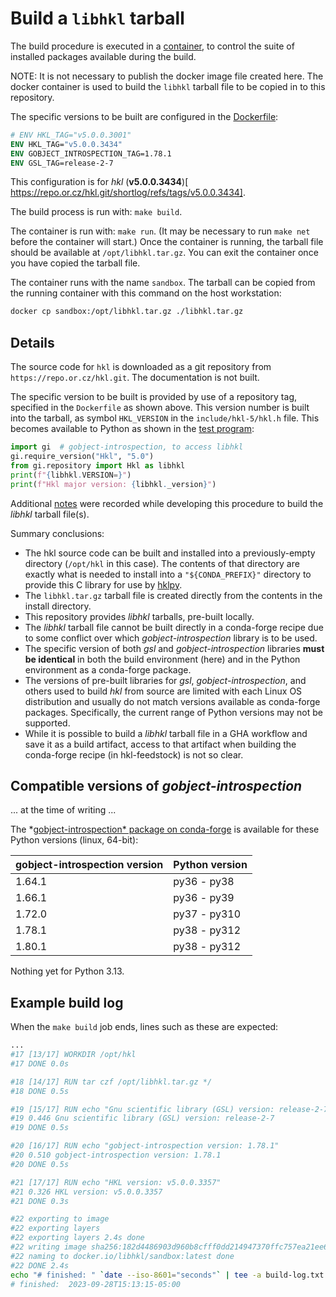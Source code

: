 # Build a `libhkl` tarball

The build procedure is executed in a [container](https://www.docker.com/), to
control the suite of installed packages available during the build.

NOTE:  It is not necessary to publish the docker image file created here.  The
docker container is used to build the `libhkl` tarball file to be copied in to
this repository.

The specific versions to be built are configured in the [Dockerfile](./Dockerfile):

```dockerfile
# ENV HKL_TAG="v5.0.0.3001"
ENV HKL_TAG="v5.0.0.3434"
ENV GOBJECT_INTROSPECTION_TAG=1.78.1
ENV GSL_TAG=release-2-7
```

This configuration is for *hkl* (**v5.0.0.3434**)[
https://repo.or.cz/hkl.git/shortlog/refs/tags/v5.0.0.3434].

The build process is run with: `make build`.

The container is run with:  `make run`.  (It may be necessary to run  `make net`
before the container will start.)  Once the container is running, the tarball
file should be available at `/opt/libhkl.tar.gz`.  You can exit the container
once you have copied the tarball file.

The container runs with the name `sandbox`. The tarball can be copied from the
running container with this command on the host workstation:

```bash
docker cp sandbox:/opt/libhkl.tar.gz ./libhkl.tar.gz
```

## Details

The source code for `hkl` is downloaded as a git repository from
`https://repo.or.cz/hkl.git`.  The documentation is not built.

The specific version to be built is provided by use of a repository tag,
specified in the `Dockerfile` as shown above.  This version number is built into
the tarball, as symbol `HKL_VERSION` in the `include/hkl-5/hkl.h` file.  This
becomes available to Python as shown in the [test
program](../tests/try_libhkl.py):

```py
import gi  # gobject-introspection, to access libhkl
gi.require_version("Hkl", "5.0")
from gi.repository import Hkl as libhkl
print(f"{libhkl.VERSION=}")
print(f"Hkl major version: {libhkl._version}")
```

Additional [notes](./notes.md) were recorded while developing this procedure
to build the *libhkl* tarball file(s).

Summary conclusions:

- The hkl source code can be built and installed into a previously-empty
  directory (`/opt/hkl` in this case).  The contents of that directory are
  exactly what is needed to install into a `"${CONDA_PREFIX}"` directory to
  provide this C library for use by [hklpy](https://github.com/bluesky/hklpy).
- The `libhkl.tar.gz` tarball file is created directly from the contents in the
  install directory.
- This repository provides *libhkl* tarballs, pre-built locally.
- The *libhkl* tarball file cannot be built directly in a conda-forge recipe due
  to some conflict over which *gobject-introspection* library is to be used.
- The specific version of both *gsl* and *gobject-introspection* libraries **must
  be identical** in both the build environment (here) and in the Python
  environment as a conda-forge package.
- The versions of pre-built libraries for *gsl*,  *gobject-introspection*, and
  others used to build *hkl* from source are limited with each Linux OS
  distribution and usually do not match versions available as conda-forge
  packages.  Specifically, the current range of Python versions may not be
  supported.
- While it is possible to build a *libhkl* tarball file in a GHA workflow and
  save it as a build artifact, access to that artifact when building the
  conda-forge recipe (in hkl-feedstock) is not so clear.

## Compatible versions of *gobject-introspection*

... at the time of writing ...

The *[gobject-introspection* package on
conda-forge](https://anaconda.org/conda-forge/gobject-introspection/files) is
available for these Python versions (linux, 64-bit):

gobject-introspection version | Python version
--- | ---
1.64.1 | py36 - py38
1.66.1 | py36 - py39
1.72.0 | py37 - py310
1.78.1 | py38 - py312
1.80.1 | py38 - py312

Nothing yet for Python 3.13.

## Example build log

When the `make build` job ends, lines such as these are expected:

```bash
...
#17 [13/17] WORKDIR /opt/hkl
#17 DONE 0.0s

#18 [14/17] RUN tar czf /opt/libhkl.tar.gz */
#18 DONE 0.5s

#19 [15/17] RUN echo "Gnu scientific library (GSL) version: release-2-7"
#19 0.446 Gnu scientific library (GSL) version: release-2-7
#19 DONE 0.5s

#20 [16/17] RUN echo "gobject-introspection version: 1.78.1"
#20 0.510 gobject-introspection version: 1.78.1
#20 DONE 0.5s

#21 [17/17] RUN echo "HKL version: v5.0.0.3357"
#21 0.326 HKL version: v5.0.0.3357
#21 DONE 0.3s

#22 exporting to image
#22 exporting layers
#22 exporting layers 2.4s done
#22 writing image sha256:182d4486903d960b8cfff0dd214947370ffc757ea21ee65eadf83957e5dd35e0 done
#22 naming to docker.io/libhkl/sandbox:latest done
#22 DONE 2.4s
echo "# finished: " `date --iso-8601="seconds"` | tee -a build-log.txt
# finished:  2023-09-28T15:13:15-05:00
```
